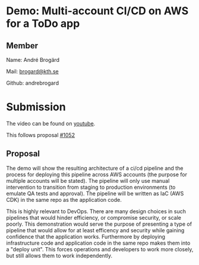 # Demo: Multi-account CI/CD on AWS for a ToDo app
## Member

Name: André Brogärd

Mail: brogard@kth.se

Github: andrebrogard

# Submission

The video can be found on [youtube](https://youtu.be/morsy_tXLYE).

This follows proposal [#1052](https://github.com/KTH/devops-course/pull/1052)

## Proposal
The demo will show the resulting architecture of a ci/cd pipeline and the process for deploying this pipeline across AWS accounts (the purpose for multiple accounts will be stated). The pipeline will only use manual intervention to transition from staging to production environments (to emulate QA tests and approval). The pipeline will be written as IaC (AWS CDK) in the same repo as the application code.

This is highly relevant to DevOps. There are many design choices in such pipelines that would hinder efficiency, or compromise security, or scale poorly. This demonstration would serve the purpose of presenting a type of pipeline that would allow for at least efficency and security while gaining confidence that the application works. Furthermore by deploying infrastructure code and application code in the same repo makes them into a "deploy unit". This forces operations and developers to work more closely, but still allows them to work independently. 


